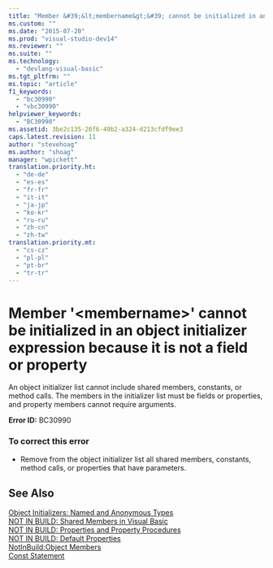 ```yaml
---
title: "Member &#39;&lt;membername&gt;&#39; cannot be initialized in an object initializer expression because it is not a field or property"
ms.custom: ""
ms.date: "2015-07-20"
ms.prod: "visual-studio-dev14"
ms.reviewer: ""
ms.suite: ""
ms.technology: 
  - "devlang-visual-basic"
ms.tgt_pltfrm: ""
ms.topic: "article"
f1_keywords: 
  - "bc30990"
  - "vbc30990"
helpviewer_keywords: 
  - "BC30990"
ms.assetid: 3be2c135-20f6-49b2-a324-d213cfdf9ee3
caps.latest.revision: 11
author: "stevehoag"
ms.author: "shoag"
manager: "wpickett"
translation.priority.ht: 
  - "de-de"
  - "es-es"
  - "fr-fr"
  - "it-it"
  - "ja-jp"
  - "ko-kr"
  - "ru-ru"
  - "zh-cn"
  - "zh-tw"
translation.priority.mt: 
  - "cs-cz"
  - "pl-pl"
  - "pt-br"
  - "tr-tr"
---
```

# Member &#39;&lt;membername&gt;&#39; cannot be initialized in an object initializer expression because it is not a field or property
An object initializer list cannot include shared members, constants, or method calls. The members in the initializer list must be fields or properties, and property members cannot require arguments.  
  
 **Error ID:** BC30990  
  
### To correct this error  
  
-   Remove from the object initializer list all shared members, constants, method calls, or properties that have parameters.  
  
## See Also  
 [Object Initializers: Named and Anonymous Types](../../visual-basic/programming-guide/language-features/objects-and-classes/object-initializers-named-and-anonymous-types.md)   
 [NOT IN BUILD: Shared Members in Visual Basic](http://msdn.microsoft.com/en-us/dbc3783f-83a2-4225-995d-c2d6d025663d)   
 [NOT IN BUILD: Properties and Property Procedures](http://msdn.microsoft.com/en-us/23e2a1ec-7e9d-4109-8940-c703d981077b)   
 [NOT IN BUILD: Default Properties](http://msdn.microsoft.com/en-us/a70f2a27-8176-4858-935e-f25afdd43ab5)   
 [NotInBuild:Object Members](http://msdn.microsoft.com/en-us/dfc2cc12-0e66-44fb-a78e-14f931db2309)   
 [Const Statement](../../visual-basic/language-reference/statements/const-statement.md)